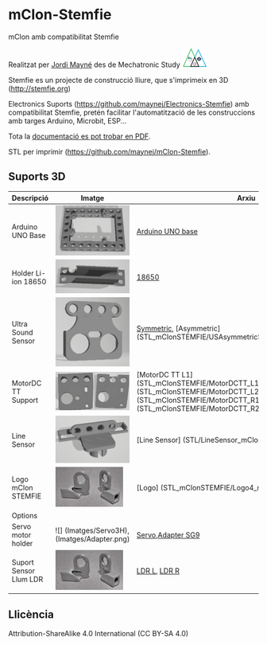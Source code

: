 # mClon-Stemfie

mClon amb compatibilitat Stemfie

Realitzat per [Jordi Mayné](https://github.com/maynej) des de Mechatronic Study <img src="Imatges/Logo3senseFons.png" width="50" />

Stemfie es un projecte de construcció lliure, que s'imprimeix en 3D (http://stemfie.org) 

Electronics Suports (https://github.com/maynej/Electronics-Stemfie) amb compatibilitat Stemfie, pretén facilitar l'automatització de les construccions amb targes Arduino, Microbit, ESP...

Tota la [documentació es pot trobar en PDF](https://github.com/maynej/Electronics-Stemfie/tree/main/Doc).

STL per imprimir (https://github.com/maynej/mClon-Stemfie).

## Suports 3D
  
Descripció         | Imatge          | Arxiu         
------------- | ------------- | ------------- 
Arduino UNO Base |![](Imatges/ArduinoUNOBase.png) | [Arduino UNO base](STL_mClonSTEMFIE/ArduinoUNOBase_mClonSTEMFIE.stl)
Holder Li-ion 18650|![](Imatges/18650Holder.png) | [18650](STL_mClonSTEMFIE/18650Holder_mClonSTEMFIE.stl)
Ultra Sound Sensor |![](Imatges/USSymmetricSensor4V.png)| [Symmetric](STL_mClonSTEMFIE/USSymmetricSensor4V_mClonSTEMFIE.stl), [Asymmetric] (STL_mClonSTEMFIE/USAsymmetricSensor4V_mClonSTEMFIE.stl)
MotorDC TT Support |![](/Imatges/MotorSupport.png) |[MotorDC TT L1] (STL_mClonSTEMFIE/MotorDCTT_L1_mClonSTEMFIE.stl), (STL_mClonSTEMFIE/MotorDCTT_L2_mClonSTEMFIE.stl), (STL_mClonSTEMFIE/MotorDCTT_R1_mClonSTEMFIE.stl), (STL_mClonSTEMFIE/MotorDCTT_R2_mClonSTEMFIE.stl) 
Line Sensor |![](Imatges/LineSensor.png) | [Line Sensor] (STL/LineSensor_mClonSTEMFIE.stl)
Logo mClon STEMFIE |![](Imatges/LDR.png)|[Logo] (STL_mClonSTEMFIE/Logo4_mClonSTEMFIE.stl)
Options|
Servo motor holder|![] (Imatges/Servo3H),(Imatges/Adapter.png) |[Servo](STL_mClonSTEMFIE/Servo3H_mClonSTEMFIE.stl),[Adapter SG9](STL_mClonSTEMFIE/Servo9GAdapter_Stemfie.stl)
Suport Sensor Llum LDR|![](Imatges/LDR.png) | [LDR L](STL_mClonSTEMFIE/LDRSensorL_STEMFIE.stl), [LDR R](STL_mClonSTEMFIE/LDRSensorL_STEMFIE.stl)

## Llicència

Attribution-ShareAlike 4.0 International (CC BY-SA 4.0)
